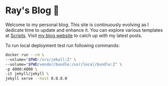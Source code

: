 # Ray's Blog 🎒

Welcome to my personal blog. This site is continuously evolving as I dedicate time to update and enhance it. You can explore various templates at [Scripts](https://github.com/JustGoodThemes/Scriptor-Jekyll-Theme). Visit [my blog website](https://huruilizhen.github.io) to catch up with my latest posts.

To run local deployment test run following commands:
```bash
docker run --rm \
--volume="$PWD:/srv/jekyll:Z" \
--volume="$PWD/vendor/bundle:/usr/local/bundle:Z" \
-p 4000:4000 \
-it jekyll/jekyll \
jekyll serve --host 0.0.0.0
```
